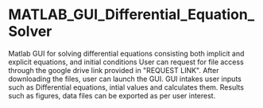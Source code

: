 # MATLAB_GUI_Differential_Equation_Solver
Matlab GUI for solving differential equations consisting both implicit and explicit equations, and initial conditions
User can request for file access through the google drive link provided in "REQUEST LINK". 
After downloading the files, user can launch the GUI.
GUI intakes user inputs such as Differential equations, intial values and calculates them.
Results such as figures, data files can be exported as per user interest.
